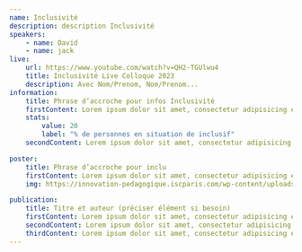 ```yaml
---
name: Inclusivité
description: description Inclusivité
speakers:
    - name: David
    - name: jack
live:
    url: https://www.youtube.com/watch?v=QH2-TGUlwu4
    title: Inclusivité Live Colloque 2023
    description: Avec Nom/Prenom, Nom/Prenom...
information:
    title: Phrase d’accroche pour infos Inclusivité
    firstContent: Lorem ipsum dolor sit amet, consectetur adipisicing elit, sed do eiusmod tempor incididunt ut labore et dolore magna aliqua. Ut enim ad minim veniam, quis nostrud exercitation
    stats:
        value: 20
        label: "% de personnes en situation de inclusif"
    secondContent: Lorem ipsum dolor sit amet, consectetur adipisicing elit, sed do eiusmod tempor incididunt ut labore et dolore magna aliqua. Ut enim ad minim veniam, quis nostrud exercitation

poster:
    title: Phrase d’accroche pour inclu
    firstContent: Lorem ipsum dolor sit amet, consectetur adipisicing elit, sed do eiusmod tempor incididunt ut labore et dolore magna aliqua. Ut enim ad minim veniam, quis nostrud exercitation
    img: https://innovation-pedagogique.iscparis.com/wp-content/uploads/2020/05/POSTER-RSE-VF-%C3%A9co-conception-et-march%C3%A9-alimentaire-1-pdf.jpg

publication:
    title: Titre et auteur (préciser élément si besoin)
    firstContent: Lorem ipsum dolor sit amet, consectetur adipisicing elit, sed do eiusmod tempor incididunt ut labore et dolore magna aliqua. Ut enim ad minim veniam, quis nostrud exercitation
    secondContent: Lorem ipsum dolor sit amet, consectetur adipisicing elit, sed do eiusmod tempor incididunt ut labore et dolore magna aliqua. Ut enim ad minim veniam, quis nostrud exercitation
    thirdContent: Lorem ipsum dolor sit amet, consectetur adipisicing elit, sed do eiusmod tempor incididunt ut labore et dolore magna aliqua. Ut enim ad minim veniam, quis nostrud exercitation
---
```


